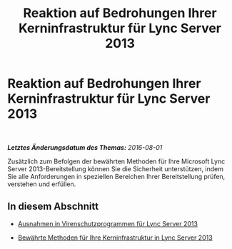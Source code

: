 ﻿---
title: Reaktion auf Bedrohungen Ihrer Kerninfrastruktur für Lync Server 2013
TOCTitle: Reaktion auf Bedrohungen Ihrer Kerninfrastruktur für Lync Server 2013
ms:assetid: bf90ecc3-f9ea-45db-93e2-9aecec06f0d8
ms:mtpsurl: https://technet.microsoft.com/de-de/library/Dn518334(v=OCS.15)
ms:contentKeyID: 60476348
ms.date: 08/01/2016
mtps_version: v=OCS.15
ms.translationtype: HT
---

# Reaktion auf Bedrohungen Ihrer Kerninfrastruktur für Lync Server 2013

 

_**Letztes Änderungsdatum des Themas:** 2016-08-01_

Zusätzlich zum Befolgen der bewährten Methoden für Ihre Microsoft Lync Server 2013-Bereitstellung können Sie die Sicherheit unterstützen, indem Sie alle Anforderungen in speziellen Bereichen Ihrer Bereitstellung prüfen, verstehen und erfüllen.

## In diesem Abschnitt

  - [Ausnahmen in Virenschutzprogrammen für Lync Server 2013](lync-server-2013-antivirus-scanning-exclusions.md)

  - [Bewährte Methoden für Ihre Kerninfrastruktur in Lync Server 2013](lync-server-2013-best-practices-for-your-core-infrastructure.md)


